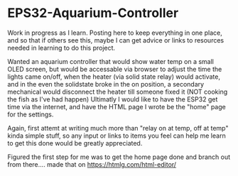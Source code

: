 # EPS32-Aquarium-Controller
Work in progress as I learn. Posting here to keep everything in one place, and so that if others see this, maybe I can get advice or links to resources needed in learning to do this project. 

Wanted an aquarium controller that would show water temp on a small OLED screen, but would be accessable via browser to adjust the time the lights came on/off, when the heater (via solid state relay) would activate, and in the even the solidstate broke in the on position, a secondary mechanical would disconnect the heater till someone fixed it (NOT cooking the fish as I've had happen)
Ultimatly I would like to have the ESP32 get time via the internet, and have the HTML page I wrote be the "home" page for the settings.

Again, first attemt at writing much more than "relay on at temp, off at temp" kinda simple stuff, so any input or links to items you feel can help me learn to get this done would be greatly appreciated. 

Figured the first step for me was to get the home page done and branch out from there.... made that on https://htmlg.com/html-editor/ 
